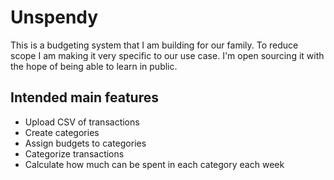 # Unspendy

This is a budgeting system that I am building for our family. To reduce scope
I am making it very specific to our use case. I'm open sourcing it with the hope
of being able to learn in public.

## Intended main features

- Upload CSV of transactions
- Create categories
- Assign budgets to categories
- Categorize transactions
- Calculate how much can be spent in each category each week

